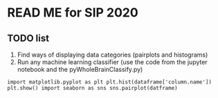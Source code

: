 # READ ME for SIP 2020

## TODO list

1. Find ways of displaying data categories (pairplots and histograms)
2. Run any machine learning classifier (use the code from the jupyter notebook and the pyWholeBrainClassify.py)

`
import matplotlib.pyplot as plt
plt.hist(dataframe['column.name'])
plt.show()
import seaborn as sns
sns.pairplot(datframe)
`